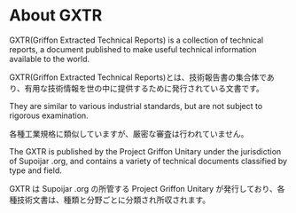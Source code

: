 # About GXTR

GXTR(Griffon Extracted Technical Reports) is a collection of technical reports, a document published to make useful technical information available to the world.

GXTR(Griffon Extracted Technical Reports)とは、技術報告書の集合体であり、有用な技術情報を世の中に提供するために発行されている文書です。

They are similar to various industrial standards, but are not subject to rigorous examination.

各種工業規格に類似していますが、厳密な審査は行われていません。

The GXTR is published by the Project Griffon Unitary under the jurisdiction of Supoijar .org, and contains a variety of technical documents classified by type and field.

GXTR は Supoijar .org の所管する Project Griffon Unitary が発行しており、各種技術文書は、種類と分野ごとに分類され所収されます。
